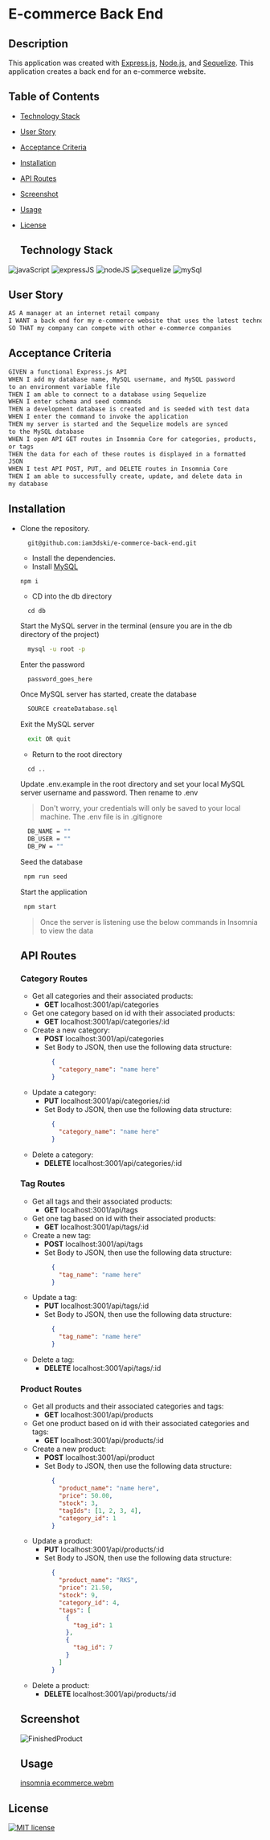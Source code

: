   # E-commerce Back End
  
  ## Description 
  This application was created with [Express.js](https://expressjs.com/), [Node.js](https://nodejs.org/en), and [Sequelize](https://sequelize.org/). This application creates a back end for an e-commerce website.
  
  ## Table of Contents
  * [Technology Stack](#technology-stack)
  * [User Story](#user-story)
  * [Acceptance Criteria](#acceptance-criteria)
  * [Installation](#installation)
  * [API Routes](#api-routes)
  * [Screenshot](#screenshot)
  * [Usage](#usage)
  * [License](#license)

    ## Technology Stack

![javaScript](https://img.shields.io/badge/-JavaScript-61DAFB?color=red&style=flat)
![expressJS](https://img.shields.io/badge/-Express.js-61DAFB?color=orange&style=flat)
![nodeJS](https://img.shields.io/badge/-Node.js-61DAFB?color=yellow&style=flat)
![sequelize](https://img.shields.io/badge/-Sequelize-61DAFB?color=green&style=flat)
![mySql](https://img.shields.io/badge/-MySQL-61DAFB?color=blue&style=flat)

  ## User Story
  ```md
  AS A manager at an internet retail company
  I WANT a back end for my e-commerce website that uses the latest technologies
  SO THAT my company can compete with other e-commerce companies
  ```

  ## Acceptance Criteria
  ```md
GIVEN a functional Express.js API
WHEN I add my database name, MySQL username, and MySQL password  
to an environment variable file
THEN I am able to connect to a database using Sequelize
WHEN I enter schema and seed commands
THEN a development database is created and is seeded with test data
WHEN I enter the command to invoke the application
THEN my server is started and the Sequelize models are synced  
to the MySQL database
WHEN I open API GET routes in Insomnia Core for categories, products,  
or tags
THEN the data for each of these routes is displayed in a formatted  
JSON
WHEN I test API POST, PUT, and DELETE routes in Insomnia Core
THEN I am able to successfully create, update, and delete data in  
my database
  ```
  
  ## Installation 
  
* Clone the repository.
  ```
    git@github.com:iam3dski/e-commerce-back-end.git
  ```
   * Install the dependencies.
    * Install [MySQL](https://dev.mysql.com/doc/mysql-installation-excerpt/5.7/en/)
  ```
  npm i
  ```
  
  * CD into the db directory
  ```
    cd db
  ```

  Start the MySQL server in the terminal (ensure you are in the db directory of the project)

  ``` bash
    mysql -u root -p 
  ```

  Enter the password
  ``` bash
    password_goes_here
  ```

  Once MySQL server has started, create the database

  ``` bash
    SOURCE createDatabase.sql
  ```

  Exit the MySQL server
  ``` bash
    exit OR quit
  ```

  * Return to the root directory
  ```
    cd ..
  ```

  Update .env.example in the root directory and set your local MySQL server username and password. Then rename to .env
  > Don't worry, your credentials will only be saved to your local machine. The .env file is in .gitignore
  ``` bash
    DB_NAME = ""
    DB_USER = ""
    DB_PW = ""
  ```

  Seed the database
   ``` bash
    npm run seed
  ```

  Start the application
   ``` bash
    npm start
  ```
  > Once the server is listening use the below commands in Insomnia to view the data  
   ## API Routes
  
  ### Category Routes
  * Get all categories and their associated products: 
    - **GET** localhost:3001/api/categories
  * Get one category based on id with their associated products: 
    - **GET** localhost:3001/api/categories/:id
  * Create a new category: 
    - **POST** localhost:3001/api/categories
    - Set Body to JSON, then use the following data structure:
      ``` json
        { 
          "category_name": "name here" 
        }
      ```
  * Update a category: 
    - **PUT** localhost:3001/api/categories/:id
    - Set Body to JSON, then use the following data structure:
      ``` json
        { 
          "category_name": "name here" 
        }
      ```
  * Delete a category: 
    - **DELETE** localhost:3001/api/categories/:id

  ### Tag Routes
  * Get all tags and their associated products: 
    - **GET** localhost:3001/api/tags
  * Get one tag based on id with their associated products: 
    - **GET** localhost:3001/api/tags/:id
  * Create a new tag: 
    - **POST** localhost:3001/api/tags
    - Set Body to JSON, then use the following data structure:
      ``` json
        { 
          "tag_name": "name here" 
        }
      ```
  * Update a tag: 
    - **PUT** localhost:3001/api/tags/:id
    - Set Body to JSON, then use the following data structure:
      ``` json
        { 
          "tag_name": "name here" 
        }
      ```
  * Delete a tag: 
    - **DELETE** localhost:3001/api/tags/:id

  ### Product Routes
  * Get all products and their associated categories and tags: 
    - **GET** localhost:3001/api/products
  * Get one product based on id with their associated categories and tags: 
    - **GET** localhost:3001/api/products/:id
  * Create a new product: 
    - **POST** localhost:3001/api/product
    - Set Body to JSON, then use the following data structure:
      ``` json
        { 
          "product_name": "name here", 
          "price": 50.00, 
          "stock": 3, 
          "tagIds": [1, 2, 3, 4], 
          "category_id": 1 
        }
      ```
  * Update a product: 
    - **PUT** localhost:3001/api/products/:id
    - Set Body to JSON, then use the following data structure:
      ``` json
        {
          "product_name": "RKS",
          "price": 21.50,
          "stock": 9,
          "category_id": 4,
          "tags": [
            {
              "tag_id": 1
            },
            {
              "tag_id": 7
            }
          ]
        }
      ```
  * Delete a product: 
    - **DELETE** localhost:3001/api/products/:id

  ## Screenshot
  
  ![FinishedProduct](./assets/images/finished-product.png)
  
  ## Usage

  [insomnia ecommerce.webm](https://github.com/iam3dski/e-commerce-back-end/assets/123909952/4d9dac1e-c5a1-4ce2-b84a-2ced1c04dde6)

 ## License 
 
  [![MIT license](https://img.shields.io/badge/License-MIT-purple.svg)](https://lbesson.mit-license.org/)
